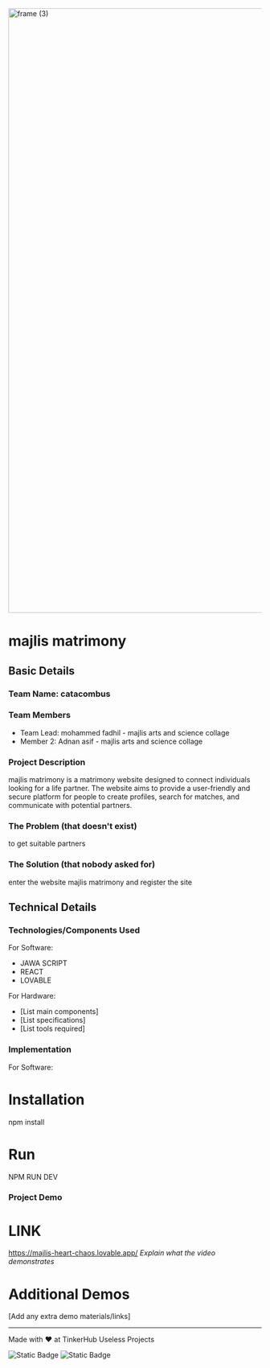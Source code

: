 <img width="3188" height="1202" alt="frame (3)" src="https://github.com/user-attachments/assets/517ad8e9-ad22-457d-9538-a9e62d137cd7" />


# majlis matrimony


## Basic Details
### Team Name: catacombus


### Team Members
- Team Lead: mohammed fadhil - majlis arts and science collage
- Member 2: Adnan asif - majlis arts and science collage


### Project Description
majlis matrimony is a matrimony website designed to connect individuals looking for a life partner. The website aims to provide a user-friendly and secure platform for people to create profiles, search for matches, and communicate with potential partners.

### The Problem (that doesn't exist)
to get suitable partners
### The Solution (that nobody asked for)
enter the website majlis matrimony and register the site
## Technical Details
### Technologies/Components Used
For Software:
- JAWA SCRIPT
- REACT
- LOVABLE

For Hardware:
- [List main components]
- [List specifications]
- [List tools required]

### Implementation
For Software:
# Installation
npm install

# Run
NPM RUN DEV


### Project Demo
# LINK
https://majlis-heart-chaos.lovable.app/
*Explain what the video demonstrates*

# Additional Demos
[Add any extra demo materials/links]


---
Made with ❤️ at TinkerHub Useless Projects 

![Static Badge](https://img.shields.io/badge/TinkerHub-24?color=%23000000&link=https%3A%2F%2Fwww.tinkerhub.org%2F)
![Static Badge](https://img.shields.io/badge/UselessProjects--25-25?link=https%3A%2F%2Fwww.tinkerhub.org%2Fevents%2FQ2Q1TQKX6Q%2FUseless%2520Projects)


